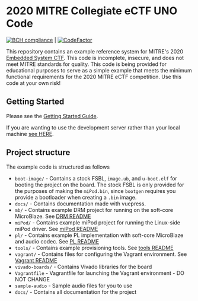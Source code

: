 # 2020 MITRE Collegiate eCTF UNO Code
[![BCH compliance](https://bettercodehub.com/edge/badge/UNO-NULLify/eCTF20?branch=dev&token=12e66cbb9b0f3fad17e50db1d92c48b8533b2da0)](https://bettercodehub.com/) | [![CodeFactor](https://www.codefactor.io/repository/github/uno-nullify/ectf20/badge?s=35447e9371dcafdd05706cca0eba475aaa7d79a8)](https://www.codefactor.io/repository/github/uno-nullify/ectf20)

This repository contains an example reference system for MITRE's 2020 [Embedded System CTF](http://mitrecyberacademy.org/competitions/embedded/). 
This code is incomplete, insecure, and does not meet MITRE standards for quality.
This code is being provided for educational purposes to serve as a simple example that meets the minimum functional requirements for the 2020 MITRE eCTF competition.
Use this code at your own risk!

## Getting Started
Please see the [Getting Started Guide](getting_started.md).

If you are wanting to use the development server rather than your local machine [see HERE](devserver.md).

## Project structure
The example code is structured as follows

 * `boot-image/` - Contains a stock FSBL, `image.ub`, and `u-boot.elf` for booting the project on the board. The stock FSBL is only provided for the purposes of making the `miPod.bin`, since `bootgen` requires you provide a bootloader when creating a `.bin` image.
 * `docs/` - Contains documentation made with vuepress.
 * `mb/` - Contains example DRM project for running on the soft-core MicroBlaze. See [DRM README](mb/README.md)
 * `miPod/` - Contains example miPod project for running the Linux-side miPod driver. See [miPod README](miPod/README.md)
 * `pl/` - Contains example PL implementation with soft-core MicroBlaze and audio codec. See [PL README](pl/README.md)
 * `tools/` - Contains example provisioning tools. See [tools README](tools/README.md)
 * `vagrant/` - Contains files for configuring the Vagrant environment. See [Vagrant README](vagrant/README.md)
 * `vivado-boards/` - Contains Vivado libraries for the board
 * `Vagrantfile` - Vagrantfile for launching the Vagrant environment - DO NOT CHANGE
 * `sample-audio` - Sample audio files for you to use
 * `docs/` - Contains all documentation for the project

